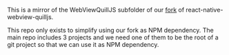 This is a mirror of the WebViewQuillJS subfolder of our [fork](https://github.com/boreal-is/react-native-webview-quilljs) of react-native-webview-quilljs.

This repo only exists to simplify using our fork as NPM dependency. The main repo includes 3 projects and we need one of them to be the root of a git project so that we can use it as NPM dependency.

